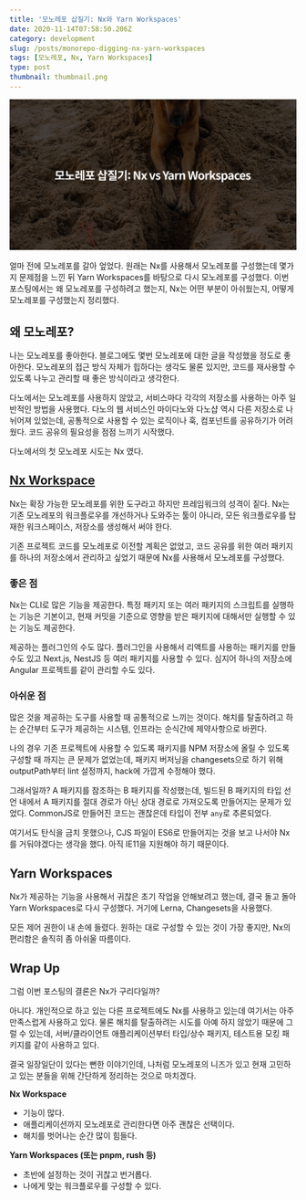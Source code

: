 ```yaml
---
title: '모노레포 삽질기: Nx와 Yarn Workspaces'
date: 2020-11-14T07:58:50.206Z
category: development
slug: /posts/monorepo-digging-nx-yarn-workspaces
tags: [모노레포, Nx, Yarn Workspaces]
type: post
thumbnail: thumbnail.png
---
```


![Laura Stanley 님의 사진, 출처: Pexels](thumbnail.png)

얼마 전에 모노레포를 갈아 엎었다. 원래는 Nx를 사용해서 모노레포를 구성했는데 몇가지 문제점을 느낀 뒤
Yarn Workspaces를 바탕으로 다시 모노레포를 구성했다. 이번 포스팅에서는 왜 모노레포를 구성하려고 했는지, Nx는 어떤 부분이 아쉬웠는지, 어떻게 모노레포를 구성했는지 정리했다.

<!-- end -->

## 왜 모노레포?

나는 모노레포를 좋아한다. 블로그에도 몇번 모노레포에 대한 글을 작성했을 정도로 좋아한다.
모노레포의 접근 방식 자체가 힙하다는 생각도 물론 있지만, 코드를 재사용할 수 있도록 나누고 관리할 때 좋은 방식이라고 생각한다.

다노에서는 모노레포를 사용하지 않았고, 서비스마다 각각의 저장소를 사용하는 아주 일반적인 방법을 사용했다.
다노의 웹 서비스인 마이다노와 다노샵 역시 다른 저장소로 나뉘어져 있었는데, 공통적으로 사용할 수 있는 로직이나 훅, 컴포넌트를 공유하기가 어려웠다. 코드 공유의 필요성을 점점 느끼기 시작했다.

다노에서의 첫 모노레포 시도는 Nx 였다.

## [Nx Workspace](https://nx.dev/react)

Nx는 확장 가능한 모노레포를 위한 도구라고 하지만 프레임워크의 성격이 짙다.
Nx는 기존 모노레포의 워크플로우를 개선하거나 도와주는 툴이 아니라, 모든 워크플로우를 탑재한 워크스페이스, 저장소를 생성해서 써야 한다.

기존 프로젝트 코드를 모노레포로 이전할 계획은 없었고,
코드 공유를 위한 여러 패키지를 하나의 저장소에서 관리하고 싶었기 때문에 Nx를 사용해서 모노레포를 구성했다.

### 좋은 점

Nx는 CLI로 많은 기능을 제공한다. 특정 패키지 또는 여러 패키지의 스크립트를 실행하는 기능은 기본이고, 현재 커밋을 기준으로 영향을 받은 패키지에 대해서만 실행할 수 있는 기능도 제공한다.

제공하는 플러그인의 수도 많다. 플러그인을 사용해서 리액트를 사용하는 패키지를 만들 수도 있고 Next.js, NestJS 등 여러 패키지를 사용할 수 있다. 심지어 하나의 저장소에 Angular 프로젝트를 같이 관리할 수도 있다.

### 아쉬운 점

많은 것을 제공하는 도구를 사용할 때 공통적으로 느끼는 것이다. 해치를 탈출하려고 하는 순간부터 도구가 제공하는 시스템, 인프라는 순식간에 제약사항으로 바뀐다.

나의 경우 기존 프로젝트에 사용할 수 있도록 패키지를 NPM 저장소에 올릴 수 있도록 구성할 때 까지는 큰 문제가 없었는데, 패키지 버저닝을 changesets으로 하기 위해 outputPath부터 lint 설정까지, hack에 가깝게 수정해야 했다.

그래서일까? A 패키지를 참조하는 B 패키지를 작성했는데, 빌드된 B 패키지의 타입 선언 내에서 A 패키지를 절대 경로가 아닌 상대 경로로 가져오도록 만들어지는 문제가 있었다. CommonJS로 만들어진 코드는 괜찮은데 타입이 전부 `any`로 추론되었다.

여기서도 탄식을 금치 못했으나, CJS 파일이 ES6로 만들어지는 것을 보고 나서야 Nx를 거둬야겠다는 생각을 했다. 아직 IE11을 지원해야 하기 때문이다.

## Yarn Workspaces

Nx가 제공하는 기능을 사용해서 귀찮은 초기 작업을 안해보려고 했는데, 결국 돌고 돌아 Yarn Workspaces로 다시 구성했다.
거기에 Lerna, Changesets을 사용했다.

모든 제어 권한이 내 손에 들렸다. 원하는 대로 구성할 수 있는 것이 가장 좋지만, Nx의 편리함은 솔직히 좀 아쉬울 따름이다.

## Wrap Up

그럼 이번 포스팅의 결론은 Nx가 구리다일까?

아니다. 개인적으로 하고 있는 다른 프로젝트에도 Nx를 사용하고 있는데
여기서는 아주 만족스럽게 사용하고 있다. 물론 해치를 탈출하려는 시도를 아예 하지 않았기 때문에 그럴 수 있는데, 서버/클라이언트 애플리케이션부터 타입/상수 패키지, 테스트용 모킹 패키지를 같이 사용하고 있다.

결국 일장일단이 있다는 뻔한 이야기인데, 나처럼 모노레포의 니즈가 있고 현재 고민하고 있는 분들을 위해 간단하게 정리하는 것으로 마치겠다.

**Nx Workspace**

- 기능이 많다.
- 애플리케이션까지 모노레포로 관리한다면 아주 괜찮은 선택이다.
- 해치를 벗어나는 순간 많이 힘들다.

**Yarn Workspaces (또는 pnpm, rush 등)**

- 초반에 설정하는 것이 귀찮고 번거롭다.
- 나에게 맞는 워크플로우를 구성할 수 있다.
